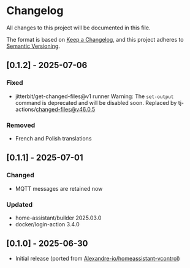 <!-- https://developers.home-assistant.io/docs/add-ons/presentation#keeping-a-changelog -->
# Changelog

All changes to this project will be documented in this file.

The format is based on [Keep a Changelog](https://keepachangelog.com/en/1.0.0/),
and this project adheres to [Semantic Versioning](https://semver.org/spec/v2.0.0.html).

## [0.1.2] - 2025-07-06

### Fixed
- jitterbit/get-changed-files@v1 runner Warning: The `set-output` command is deprecated and will be disabled soon. Replaced by tj-actions/changed-files@v46.0.5

### Removed
- French and Polish translations

## [0.1.1] - 2025-07-01

### Changed
- MQTT messages are retained now

### Updated
- home-assistant/builder 2025.03.0
- docker/login-action 3.4.0

## [0.1.0] - 2025-06-30

- Initial release (ported from [Alexandre-io/homeassistant-vcontrol](https://github.com/Alexandre-io/homeassistant-vcontrol))
